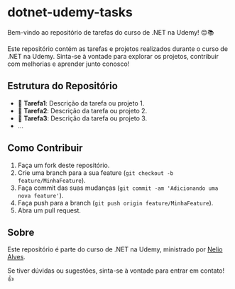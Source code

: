 # dotnet-udemy-tasks

Bem-vindo ao repositório de tarefas do curso de .NET na Udemy! 😊📚

Este repositório contém as tarefas e projetos realizados durante o curso de .NET na Udemy. Sinta-se à vontade para explorar os projetos, contribuir com melhorias e aprender junto conosco!

## Estrutura do Repositório

- 📁 **Tarefa1**: Descrição da tarefa ou projeto 1.
- 📁 **Tarefa2**: Descrição da tarefa ou projeto 2.
- 📁 **Tarefa3**: Descrição da tarefa ou projeto 3.
- ...

## Como Contribuir

1. Faça um fork deste repositório.
2. Crie uma branch para a sua feature (`git checkout -b feature/MinhaFeature`).
3. Faça commit das suas mudanças (`git commit -am 'Adicionando uma nova feature'`).
4. Faça push para a branch (`git push origin feature/MinhaFeature`).
5. Abra um pull request.

## Sobre

Este repositório é parte do curso de .NET na Udemy, ministrado por [Nelio Alves](https://www.udemy.com/user/nelio-alves/).

Se tiver dúvidas ou sugestões, sinta-se à vontade para entrar em contato! 👍

